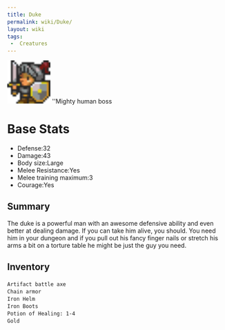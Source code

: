 ```yaml
---
title: Duke
permalink: wiki/Duke/
layout: wiki
tags:
 -  Creatures
---
```


<img src="knightboss.png" title="fig:knightboss.png" alt="knightboss.png" width="100" />
''Mighty human boss

Base Stats
==========

-   Defense:32
-   Damage:43
-   Body size:Large
-   Melee Resistance:Yes
-   Melee training maximum:3
-   Courage:Yes

Summary
-------

The duke is a powerful man with an awesome defensive ability and even
better at dealing damage. If you can take him alive, you should. You
need him in your dungeon and if you pull out his fancy finger nails or
stretch his arms a bit on a torture table he might be just the guy you
need.

Inventory
---------

`Artifact battle axe`  
`Chain armor`  
`Iron Helm`  
`Iron Boots`  
`Potion of Healing: 1-4`  
`Gold`
